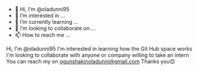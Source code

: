 - 👋 Hi, I’m @oladunni95
- 👀 I’m interested in ...
- 🌱 I’m currently learning ...
- 💞️ I’m looking to collaborate on ...
- 📫 How to reach me ...

<!---
oladunni95/oladunni95 is a ✨ special ✨ repository because its `README.md` (this file) appears on your GitHub profile.
You can click the Preview link to take a look at your changes.
--->
Hi, I'm @oladunni95
I'm interested in learning how the Git Hub space works
I'm looking to collaborate with anyone or company willing to take an intern 
You can reach my on ogunshakinoladunni@gmail.com
Thanks you😊
